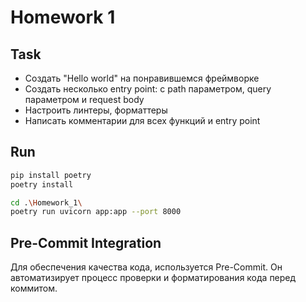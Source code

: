 # Homework 1

## Task
- Создать "Hello world" на понравившемся фреймворке
- Создать несколько entry point: с path параметром, query параметром и request body
- Настроить линтеры, форматтеры
- Написать комментарии для всех функций и entry point

## Run
```bash
pip install poetry
poetry install
```

```bash
cd .\Homework_1\
poetry run uvicorn app:app --port 8000
```

## Pre-Commit Integration
Для обеспечения качества кода, используется Pre-Commit. Он автоматизирует процесс проверки и форматирования кода перед коммитом.
